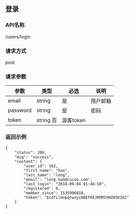 ## 登录
### API名称
/users/login
### 请求方式
post
### 请求参数
|参数 | 类型 | 必选 | 说明 |
|---|---|---|---|
|email | string | 是 | 用户邮箱 |
|password | string | 是 | 密码 |
|token | string 否 | 游客token |
### 返回示例
```
{
    "status": 200,
    "msg": "success",
    "content": {
        "user_id": 162,
        "first_name": "hao",
        "last_name": "long",
        "email": "long.hao@cucoe.com",
        "last_login": "2018-09-04 01:46:50",
        "registered": 0,
        "member_since": 1535996810,
        "token": "bcdfilmopqtwxyzABEFHIJKMRSVWZ058162"
    }
}
```